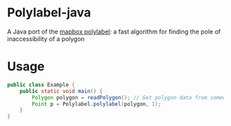 Polylabel-java
==============

A Java port of the [mapbox polylabel](https://github.com/mapbox/polylabel): a fast algorithm for finding the pole of inaccessibility of a polygon

Usage
=====

```Java
public class Example {
    public static void main() {
        Polygon polygon = readPolygon(); // Get polygon data from somewhere.
        Point p = Polylabel.polylabel(polygon, 1);
    }
}
```